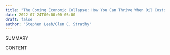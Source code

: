 ```yaml
---
title: "The Coming Economic Collapse: How You Can Thrive When Oil Costs $200 a Barrel"
date: 2022-07-24T00:00:00-05:00
draft: false
author: "Stephen Leeb/Glen C. Strathy"
---
```


SUMMARY

<!--more-->

CONTENT